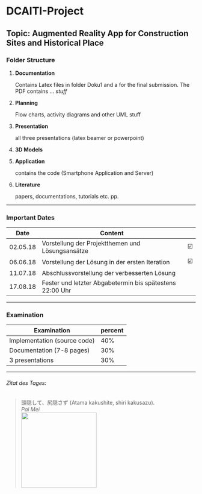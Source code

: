 # DCAITI-Project
## Topic: Augmented Reality App for Construction Sites and Historical Place

### Folder Structure
1. **Documentation**

   Contains Latex files in folder Doku1 and a for the final submission. The PDF contains ... *stuff*

2. **Planning**

   Flow charts, activity diagrams and other UML stuff

3. **Presentation**

   all three presentations (latex beamer or powerpoint)

4. **3D Models**

5. **Application**

   contains the code (Smartphone Application and Server)
   
6. **Literature**

   papers, documentations, tutorials etc. pp.

***

### Important Dates

| Date          | Content          									       |				       |
|:-------------:|----------------------------------------------------------|-----------------------|
| 02.05.18      | Vorstellung der Projektthemen und Lösungsansätze         |:ballot_box_with_check:|
| 06.06.18      | Vorstellung der Lösung in der ersten Iteration           |:ballot_box_with_check:|
| 11.07.18      | Abschlussvorstellung der verbesserten Lösung             |                       |
| 17.08.18      | Fester und letzter Abgabetermin bis spätestens 22:00 Uhr |                       |

***

### Examination

| Examination                  | percent |
|------------------------------|---------|
| Implementation (source code) | 40%     |
| Documentation (7-8 pages)    | 30%     |
| 3 presentations              | 30%     |

***

###### Zitat des Tages:
<!-- > Eine kinderlose Ehe besteht aus Spaßvögeln.  
> *Kumpel Jesus*  
> <img src="https://upload.wikimedia.org/wikipedia/en/9/93/Buddy_christ.jpg" width="200"> -->  
> 頭隠して、尻隠さず (Atama kakushite, shiri kakusazu).  
> *Pai Mei*  
> <img src="https://uproxx.files.wordpress.com/2014/04/master-pai-mei.jpg?quality=95" width="200">  


